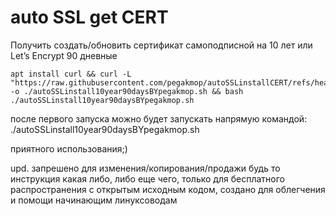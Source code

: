 # auto SSL get CERT
Получить создать/обновить сертификат самоподписной на 10 лет или Let’s Encrypt 90 дневные 
```
apt install curl && curl -L "https://raw.githubusercontent.com/pegakmop/autoSSLinstallCERT/refs/heads/main/autoSSLinstall10year90daysBYpegakmop.sh" -o ./autoSSLinstall10year90daysBYpegakmop.sh && bash ./autoSSLinstall10year90daysBYpegakmop.sh
```
после первого запуска можно будет запускать напрямую командой: 
./autoSSLinstall10year90daysBYpegakmop.sh

приятного использования;)

upd. запрешено для изменения/копирования/продажи будь то инструкция какая либо, либо еще чего, только для бесплатного распространения с открытым исходным кодом, создано для облегчения и помощи начинающим линуксоводам
